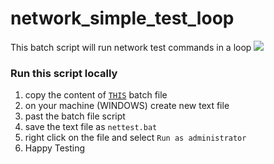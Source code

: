 # network_simple_test_loop
This batch script will run network test commands in a loop
![](https://github.com/orensrauch/network_simple_test_loop/blob/main/Animation.gif?raw=true)
### Run this script locally
1) copy the content of [`THIS`](https://github.com/orensrauch/network_simple_test_loop/blob/main/nettest.bat) batch file
2) on your machine (WINDOWS) create new text file
3) past the batch file script
4) save the text file as `nettest.bat`
5) right click on the file and select `Run as administrator`
6) Happy Testing
